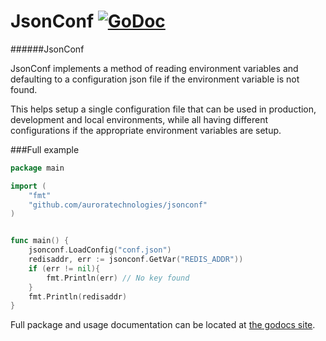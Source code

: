 JsonConf [![GoDoc](https://godoc.org/github.com/auroratechnologies/jsonconf?status.svg)](https://godoc.org/github.com/auroratechnologies/jsonconf)
======

######JsonConf

JsonConf implements a method of reading environment variables and defaulting to a configuration json file if the environment variable is not found.


This helps setup a single configuration file that can be used in production, development and local environments, while all having different configurations if the appropriate environment variables are setup.

###Full example
```go
package main

import (
	"fmt"
	"github.com/auroratechnologies/jsonconf"
)


func main() {
	jsonconf.LoadConfig("conf.json")
	redisaddr, err := jsonconf.GetVar("REDIS_ADDR"))
	if (err != nil){
		fmt.Println(err) // No key found
	}
	fmt.Println(redisaddr)
}
```

Full package and usage documentation can be located at [the godocs site](https://godoc.org/github.com/auroratechnologies/jsonconf).

